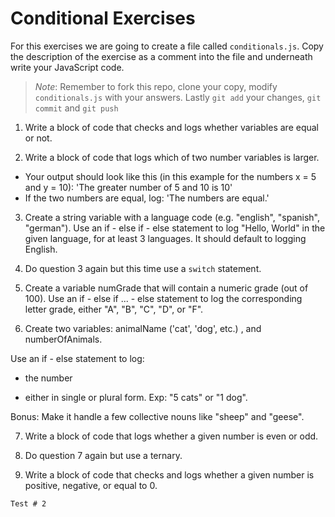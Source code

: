 # Conditional Exercises

For this exercises we are going to create a file called `conditionals.js`. Copy the description of the exercise as a comment into the file and underneath write your JavaScript code.

> *Note*: Remember to fork this repo, clone your copy, modify `conditionals.js` with your answers. Lastly `git add` your changes, `git commit` and `git push`

1. Write a block of code that checks and logs whether variables are equal or not.

2. Write a block of code that logs which of two number variables is larger.
  * Your output should look like this (in this example for the numbers x = 5 and y = 10): 'The greater number of 5 and 10 is 10'
  * If the two numbers are equal, log: 'The numbers are equal.'
 
3. Create a string variable with a language code (e.g. "english", "spanish", "german"). 
Use an if - else if - else statement to log "Hello, World" in the given language, for at least 3 languages. 
It should default to logging English.

4. Do question 3 again but this time use a `switch` statement. 

5. Create a variable numGrade that will contain a numeric grade (out of 100). 
Use an if - else if ... - else statement to log the corresponding letter grade, either "A", "B", "C", "D", or "F".

6. Create two variables: animalName ('cat', 'dog', etc.) , and numberOfAnimals.

Use an if - else statement to log:

  * the number

  * either in single or plural form. Exp: "5 cats" or "1 dog".

Bonus: Make it handle a few collective nouns like "sheep" and "geese".

7. Write a block of code that logs whether a given number is even or odd.

8. Do question 7 again but use a ternary. 

9. Write a block of code that checks and logs whether a given number is positive, negative, or equal to 0.
```
Test # 2

```